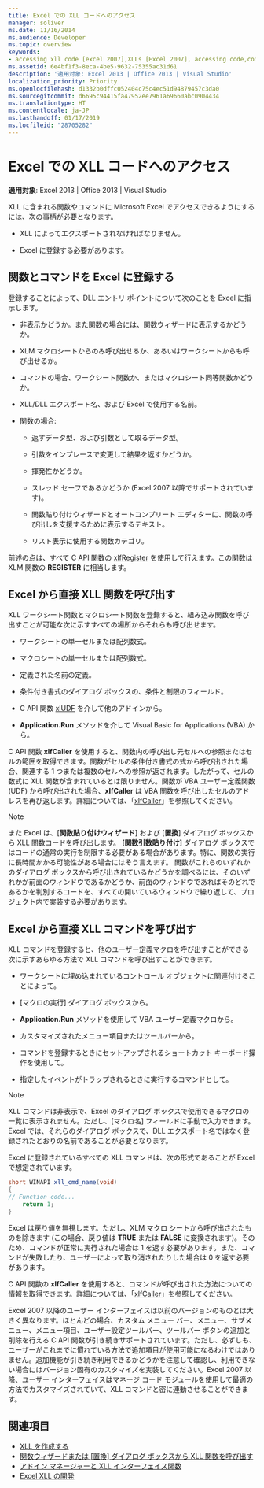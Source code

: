 ```yaml
---
title: Excel での XLL コードへのアクセス
manager: soliver
ms.date: 11/16/2014
ms.audience: Developer
ms.topic: overview
keywords:
- accessing xll code [excel 2007],XLLs [Excel 2007], accessing code,commands [Excel 2007], registration,functions [Excel 2007], registration,calling XLLs from Excel,registering commands [Excel 2007],registering functions [Excel 2007]
ms.assetid: 6e4bf1f3-8eca-4be5-9632-75355ac31d61
description: '適用対象: Excel 2013 | Office 2013 | Visual Studio'
localization_priority: Priority
ms.openlocfilehash: d1332b0dffc052404c75c4ec51d94879457c3da0
ms.sourcegitcommit: d6695c94415fa47952ee7961a69660abc0904434
ms.translationtype: HT
ms.contentlocale: ja-JP
ms.lasthandoff: 01/17/2019
ms.locfileid: "28705282"
---
```

# <a name="accessing-xll-code-in-excel"></a>Excel での XLL コードへのアクセス

**適用対象**: Excel 2013 | Office 2013 | Visual Studio 
  
XLL に含まれる関数やコマンドに Microsoft Excel でアクセスできるようにするには、次の事柄が必要となります。
  
- XLL によってエクスポートされなければなりません。
    
- Excel に登録する必要があります。
    
## <a name="registering-functions-and-commands-with-excel"></a>関数とコマンドを Excel に登録する

登録することによって、DLL エントリ ポイントについて次のことを Excel に指示します。
  
- 非表示かどうか。また関数の場合には、関数ウィザードに表示するかどうか。
    
- XLM マクロシートからのみ呼び出せるか、あるいはワークシートからも呼び出せるか。
    
- コマンドの場合、ワークシート関数か、またはマクロシート同等関数かどうか。
    
- XLL/DLL エクスポート名、および Excel で使用する名前。
    
- 関数の場合:
    
  - 返すデータ型、および引数として取るデータ型。
    
  - 引数をインプレースで変更して結果を返すかどうか。
    
  - 揮発性かどうか。
    
  - スレッド セーフであるかどうか (Excel 2007 以降でサポートされています)。
    
  - 関数貼り付けウィザードとオートコンプリート エディターに、関数の呼び出しを支援するために表示するテキスト。
    
  - リスト表示に使用する関数カテゴリ。
    
前述の点は、すべて C API 関数の [xlfRegister](xlfregister-form-1.md) を使用して行えます。この関数は XLM 関数の **REGISTER** に相当します。
  
## <a name="calling-xll-functions-directly-from-excel"></a>Excel から直接 XLL 関数を呼び出す

XLL ワークシート関数とマクロシート関数を登録すると、組み込み関数を呼び出すことが可能な次に示すすべての場所からそれらも呼び出せます。
  
- ワークシートの単一セルまたは配列数式。
    
- マクロシートの単一セルまたは配列数式。
    
- 定義された名前の定義。
    
- 条件付き書式のダイアログ ボックスの、条件と制限のフィールド。
    
- C API 関数 [xlUDF](xludf.md) を介して他のアドインから。
    
- **Application.Run** メソッドを介して Visual Basic for Applications (VBA) から。 
    
C API 関数 **xlfCaller** を使用すると、関数内の呼び出し元セルへの参照またはセルの範囲を取得できます。関数がセルの条件付き書式の式から呼び出された場合、関連する 1 つまたは複数のセルへの参照が返されます。したがって、セルの数式に XLL 関数が含まれているとは限りません。関数が VBA ユーザー定義関数 (UDF) から呼び出された場合、**xlfCaller** は VBA 関数を呼び出したセルのアドレスを再び返します。詳細については、「[xlfCaller](xlfcaller.md)」を参照してください。
  
> [!NOTE]
> また Excel は、[**関数貼り付けウィザード**] および [**置換**] ダイアログ ボックスから XLL 関数コードを呼び出します。 **[関数引数貼り付け]** ダイアログ ボックスではコードの通常の実行を制限する必要がある場合があります。特に、関数の実行に長時間かかる可能性がある場合にはそう言えます。 関数がこれらのいずれかのダイアログ ボックスから呼び出されているかどうかを調べるには、そのいずれかが前面のウィンドウであるかどうか、前面のウィンドウであればそのどれであるかを判別するコードを、すべての開いているウィンドウで繰り返して、プロジェクト内で実装する必要があります。 
  
## <a name="calling-xll-commands-directly-from-excel"></a>Excel から直接 XLL コマンドを呼び出す

XLL コマンドを登録すると、他のユーザー定義マクロを呼び出すことができる次に示すあらゆる方法で XLL コマンドを呼び出すことができます。
  
- ワークシートに埋め込まれているコントロール オブジェクトに関連付けることによって。
    
- [マクロの実行] ダイアログ ボックスから。
    
- **Application.Run** メソッドを使用して VBA ユーザー定義マクロから。 
    
- カスタマイズされたメニュー項目またはツールバーから。
    
- コマンドを登録するときにセットアップされるショートカット キーボード操作を使用して。
    
- 指定したイベントがトラップされるときに実行するコマンドとして。
    
> [!NOTE]
> XLL コマンドは非表示で、Excel のダイアログ ボックスで使用できるマクロの一覧に表示されません。ただし、[マクロ名] フィールドに手動で入力できます。Excel では、それらのダイアログ ボックスで、DLL エクスポート名ではなく登録されたとおりの名前であることが必要となります。 
  
Excel に登録されているすべての XLL コマンドは、次の形式であることが Excel で想定されています。
  
```cs
short WINAPI xll_cmd_name(void)
{
// Function code...
    return 1;
}

```

Excel は戻り値を無視します。ただし、XLM マクロ シートから呼び出されたものを除きます (この場合、戻り値は **TRUE** または **FALSE** に変換されます)。そのため、コマンドが正常に実行された場合は 1 を返す必要があります。また、コマンドが失敗したり、ユーザーによって取り消されたりした場合は 0 を返す必要があります。
  
C API 関数の **xlfCaller** を使用すると、コマンドが呼び出された方法についての情報を取得できます。詳細については、「[xlfCaller](xlfcaller.md)」を参照してください。
  
Excel 2007 以降のユーザー インターフェイスは以前のバージョンのものとは大きく異なります。ほとんどの場合、カスタム メニュー バー、メニュー、サブメニュー、メニュー項目、ユーザー設定ツールバー、ツールバー ボタンの追加と削除を行える C API 関数が引き続きサポートされています。ただし、必ずしも、ユーザーがこれまでに慣れている方法で追加項目が使用可能になるわけではありません。追加機能が引き続き利用できるかどうかを注意して確認し、利用できない場合にはバージョン固有のカスタマイズを実装してください。Excel 2007 以降、ユーザー インターフェイスはマネージ コード モジュールを使用して最適の方法でカスタマイズされていて、XLL コマンドと密に連動させることができます。
  
## <a name="see-also"></a>関連項目

- [XLL を作成する](creating-xlls.md)
- [関数ウィザードまたは [置換] ダイアログ ボックスから XLL 関数を呼び出す](how-to-call-xll-functions-from-the-function-wizard-or-replace-dialog-boxes.md)
- [アドイン マネージャーと XLL インターフェイス関数](add-in-manager-and-xll-interface-functions.md)
- [Excel XLL の開発](developing-excel-xlls.md)



